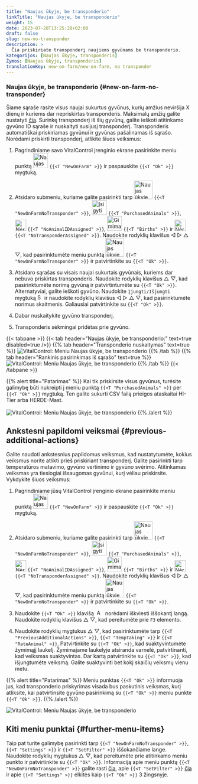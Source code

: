 ```yaml
---
title: "Naujas ūkyje, be transponderio"
linkTitle: "Naujas ūkyje, be transponderio"
weight: 15
date: 2023-07-28T13:25:28+02:00
draft: false
slug: new-no-transponder
description: >
  Čia priskiriate transponderį naujiems gyvūnams be transponderio.
kategorijos: [Naujas ūkyje, transponderis]
Žymos: [Naujas ūkyje, transponderis]
translationKey: new-on-farm/new-on-farm, no transponder
---
```

### Naujas ūkyje, be transponderio {#new-on-farm-no-transponder}

Šiame sąraše rasite visus naujai sukurtus gyvūnus, kurių amžius neviršija X dienų ir kuriems dar nepriskirtas transponderis. Maksimalų amžių galite nustatyti [čia](/lt/docs/settings/animal-registration/#set-default-values). Surinkę transponderį iš šių gyvūnų, galite ieškoti atitinkamo gyvūno ID sąraše ir nuskaityti susijusį transponderį. Transponderis automatiškai priskiriamas gyvūnui ir gyvūnas pašalinamas iš sąrašo. Norėdami priskirti transponderį, atlikite šiuos veiksmus:

1. Pagrindiniame savo VitalControl įrenginio ekrane pasirinkite meniu punktą <img src="/icons/main/new-on-farm.svg" width="40" align="bottom" alt="Naujas ūkyje" /> `{{<T "NewOnFarm" >}}` ir paspauskite `{{<T "Ok" >}}` mygtuką.

2. Atsidaro submeniu, kuriame galite pasirinkti tarp <img src="/icons/registration/new-on-farm-no-transponder.svg" width="50" align="bottom" alt="Naujas ūkyje, be transponderio" /> `{{<T "NewOnFarmNoTransponder" >}}`, <img src="/icons/main/new-on-farm.svg" width="40" align="bottom" alt="Įsigyti gyvūnai" /> `{{<T "PurchasedAnimals" >}}`, <img src="/icons/registration/no-eartag-number.svg" width="30" align="bottom" alt="Nėra nacionalinio gyvūno ID" /> `{{<T "NoAnimalIDAssigned" >}}`, <img src="/icons/main/births.svg" width="40" align="bottom" alt="Gimimai" /> `{{<T "Births" >}}` ir <img src="/icons/registration/no-transponder.svg" width="30" align="bottom" alt="Nėra priskirto transponderio" /> `{{<T "NoTransponderAssigned" >}}`. Naudokite rodyklių klavišus ◁ ▷ △ ▽, kad pasirinktumėte meniu punktą <img src="/icons/registration/new-on-farm-no-transponder.svg" width="50" align="bottom" alt="Naujas ūkyje, be transponderio" /> `{{<T "NewOnFarmNoTransponder" >}}` ir patvirtinkite su `{{<T "Ok" >}}`.


3. Atsidaro sąrašas su visais naujai sukurtais gyvūnais, kuriems dar nebuvo priskirtas transponderis. Naudokite rodyklių klavišus △ ▽, kad pasirinktumėte norimą gyvūną ir patvirtintumėte su `{{<T "Ok" >}}`. Alternatyviai, galite ieškoti gyvūno. Naudokite `Įjungti/Išjungti` mygtuką <img src="/icons/footer/search.svg" width="15" align="bottom" alt="Search" /> ir naudokite rodyklių klavišus ◁ ▷ △ ▽, kad pasirinktumėte norimus skaitmenis. Galiausiai patvirtinkite su `{{<T "Ok" >}}`.

4. Dabar nuskaitykite gyvūno transponderį.

5. Transponderis sėkmingai pridėtas prie gyvūno.

{{< tabpane >}}
{{< tab header="Naujas ūkyje, be transponderio:" text=true disabled=true />}}
{{% tab header="Transponderio nuskaitymas" text=true %}}
![VitalControl: Meniu Naujas ūkyje, be transponderio](../images/notransponder-scan.png "Naujas ūkyje, be transponderio")
{{% /tab %}}
{{% tab header="Rankinis pasirinkimas iš sąrašo" text=true %}}
![VitalControl: Meniu Naujas ūkyje, be transponderio](../images/notransponder.png "Naujas ūkyje, be transponderio")
{{% /tab %}}
{{< /tabpane >}}

{{% alert title="Patarimas" %}}
Kai tik priskirsite visus gyvūnus, turėsite galimybę būti nukreipti į meniu punktą `{{<T "PurchasedAnimals" >}}` per `{{<T "Ok" >}}` mygtuką. Ten galite sukurti CSV failą prieigos ataskaitai HI-Tier arba HERDE-Mast. <br/>
<br/>
![VitalControl: Meniu Naujas ūkyje, be transponderio](../images/redirect.png "Nukreipimas")
{{% /alert %}}

## Ankstesni papildomi veiksmai {#previous-additional-actions}

Galite naudoti ankstesnius papildomus veiksmus, kad nustatytumėte, kokius veiksmus norite atlikti prieš priskiriant transponderį. Galite pasirinkti tarp temperatūros matavimo, gyvūno vertinimo ir gyvūno svėrimo. Atitinkamas veiksmas yra tiesiogiai išsaugomas gyvūnui, kurį vėliau priskirsite. Vykdykite šiuos veiksmus:

1. Pagrindiniame jūsų VitalControl įrenginio ekrane pasirinkite meniu punktą <img src="/icons/main/new-on-farm.svg" width="40" align="bottom" alt="Naujas ūkyje" /> `{{<T "NewOnFarm" >}}` ir paspauskite `{{<T "Ok" >}}` mygtuką.

2. Atsidaro submeniu, kuriame galite pasirinkti tarp <img src="/icons/registration/new-on-farm-no-transponder.svg" width="50" align="bottom" alt="Naujas ūkyje, be transponderio" /> `{{<T "NewOnFarmNoTransponder" >}}`, <img src="/icons/main/new-on-farm.svg" width="40" align="bottom" alt="Įsigyti gyvūnai" /> `{{<T "PurchasedAnimals" >}}`, <img src="/icons/registration/no-eartag-number.svg" width="30" align="bottom" alt="Nėra nacionalinio gyvūno ID" /> `{{<T "NoAnimalIDAssigned" >}}`, <img src="/icons/main/births.svg" width="40" align="bottom" alt="Gimimai" /> `{{<T "Births" >}}` ir <img src="/icons/registration/no-transponder.svg" width="30" align="bottom" alt="Nėra priskirto transponderio" /> `{{<T "NoTransponderAssigned" >}}`. Naudokite rodyklių klavišus ◁ ▷ △ ▽, kad pasirinktumėte meniu punktą <img src="/icons/registration/new-on-farm-no-transponder.svg" width="50" align="bottom" alt="Naujas ūkyje, be transponderio" /> `{{<T "NewOnFarmNoTransponder" >}}` ir patvirtinkite su `{{<T "Ok" >}}`.

3. Naudokite `{{<T "Ok" >}}` klavišą &nbsp;<img src="/icons/footer/open-popup.svg" width="15" align="bottom" alt="Aufruf Popup" />&nbsp; norėdami iškviesti iššokantį langą. Naudokite rodyklių klavišus △ ▽, kad pereitumėte prie `F3` elemento.

4. Naudokite rodyklių mygtukus △ ▽, kad pasirinktumėte tarp `{{<T "PreviousAdditionalActions" >}}`, `{{<T "TempTaking" >}}` ir `{{<T "RateAnimal" >}}`. Patvirtinkite su `{{<T "Ok" >}}`, kad suaktyvintumėte žymimąjį laukelį. Žymimajame laukelyje atsiranda varnelė, patvirtinanti, kad veiksmas suaktyvintas. Dar kartą patvirtinkite su `{{<T "Ok" >}}`, kad išjungtumėte veiksmą. Galite suaktyvinti bet kokį skaičių veiksmų vienu metu.

{{% alert title="Patarimas" %}}
Meniu punktas `{{<T "Ok" >}}` informuoja jus, kad transponderio priskyrimas visada bus paskutinis veiksmas, kurį atliksite, kai patvirtinsite gyvūno pasirinkimą su `{{<T "Ok" >}}` meniu punkte `{{<T "Ok" >}}`.
{{% /alert %}}

![VitalControl: Meniu Naujas ūkyje, be transponderio](../images/actions.png "Papildomi veiksmai")

 ## Kiti meniu punktai {#further-menu-items}

Taip pat turite galimybę pasirinkti tarp `{{<T "NewOnFarmNoTransponder" >}}`, `{{<T "Settings" >}}` ir `{{<T "SetFilter" >}}` iššokančiame lange. Naudokite rodyklių mygtukus △ ▽, kad pereitumėte prie atitinkamo meniu punkto ir patvirtinkite su `{{<T "Ok" >}}`. Informaciją apie meniu punktą `{{<T "NewOnFarmNoTransponder" >}}` galite rasti [čia](/lt/docs/settings/animal-registration/#set-default-values), apie `{{<T "SetFilter" >}}` [čia](/lt/docs/filter/) ir apie `{{<T "Settings" >}}` elkitės kaip `{{<T "Ok" >}}` 3 žingsnyje.
